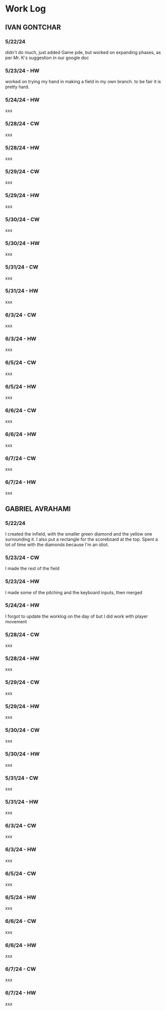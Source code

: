 # Work Log

## IVAN GONTCHAR

### 5/22/24

didn't do much, just added Game pde, but worked on expanding phases, as per Mr. K's suggestion in our google doc

### 5/23/24 - HW

worked on trying my hand in making a field in my own branch. to be fair it is pretty hard.

### 5/24/24 - HW

xxx

### 5/28/24 - CW

xxx

### 5/28/24 - HW

xxx

### 5/29/24 - CW

xxx

### 5/29/24 - HW

xxx

### 5/30/24 - CW

xxx

### 5/30/24 - HW

xxx

### 5/31/24 - CW

xxx

### 5/31/24 - HW

xxx

### 6/3/24 - CW

xxx

### 6/3/24 - HW

xxx

### 6/5/24 - CW

xxx

### 6/5/24 - HW

xxx

### 6/6/24 - CW

xxx

### 6/6/24 - HW

xxx

### 6/7/24 - CW

xxx

### 6/7/24 - HW

xxx





## GABRIEL AVRAHAMI

### 5/22/24

I created the infield, with the smaller green diamond and the yellow one surrounding it. I also put a rectangle for the scoreboard at the top. Spent a lot of time with the diamonds because I'm an idiot.

### 5/23/24 - CW

I made the rest of the field

### 5/23/24 - HW

I made some of the pitching and the keyboard inputs, then merged

### 5/24/24 - HW

I forgot to update the worklog on the day of but I did work with player movement

### 5/28/24 - CW

xxx

### 5/28/24 - HW

xxx

### 5/29/24 - CW

xxx

### 5/29/24 - HW

xxx

### 5/30/24 - CW

xxx

### 5/30/24 - HW

xxx

### 5/31/24 - CW

xxx

### 5/31/24 - HW

xxx

### 6/3/24 - CW

xxx

### 6/3/24 - HW

xxx

### 6/5/24 - CW

xxx

### 6/5/24 - HW

xxx

### 6/6/24 - CW

xxx

### 6/6/24 - HW

xxx

### 6/7/24 - CW

xxx

### 6/7/24 - HW

xxx
